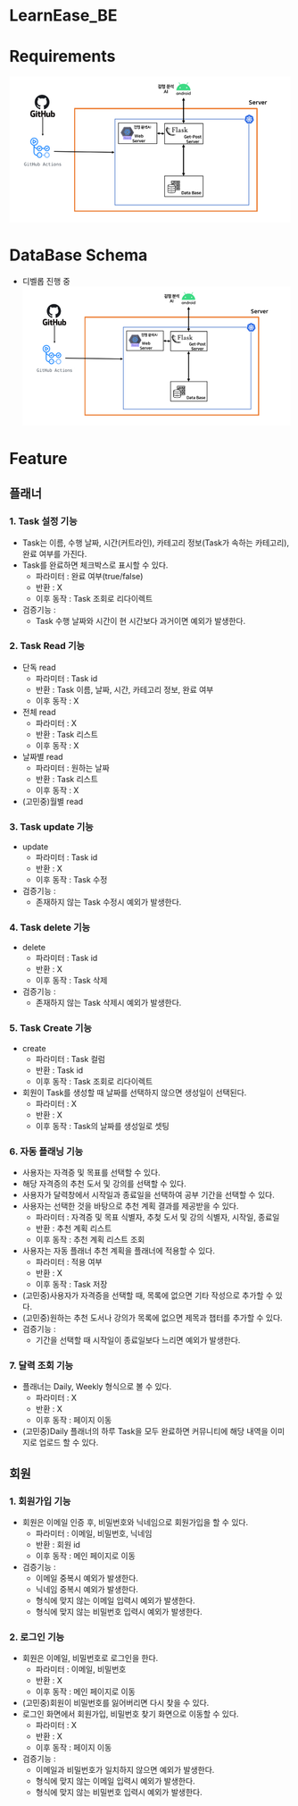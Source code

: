# LearnEase_BE

# Requirements
![requirement](https://github.com/SangBeom-Hahn/Today_Feeling/blob/main/assests/struct.png)

# DataBase Schema
* 디벨롭 진행 중
![requirement](https://github.com/SangBeom-Hahn/Today_Feeling/blob/main/assests/struct.png)

# Feature
## 플래너
### 1. Task 설정 기능
- Task는 이름, 수행 날짜, 시간(커트라인), 카테고리 정보(Task가 속하는 카테고리), 완료 여부를 가진다.
- Task를 완료하면 체크박스로 표시할 수 있다.
  - 파라미터 : 완료 여부(true/false)
  - 반환 : X
  - 이후 동작 : Task 조회로 리다이렉트
- 검증기능 :
  - Task 수행 날짜와 시간이 현 시간보다 과거이면 예외가 발생한다.

<!--
  - 파라미터 : 
  - 반환 : 
  - 이후 동작 : 
-->
 
### 2. Task Read 기능
- 단독 read
  - 파라미터 : Task id
  - 반환 : Task 이름, 날짜, 시간, 카테고리 정보, 완료 여부
  - 이후 동작 : X
- 전체 read
  - 파라미터 : X
  - 반환 : Task 리스트
  - 이후 동작 : X
- 날짜별 read
  - 파라미터 : 원하는 날짜
  - 반환 : Task 리스트
  - 이후 동작 : X
- (고민중)월별 read
 
### 3. Task update 기능
- update
  - 파라미터 : Task id
  - 반환 : X
  - 이후 동작 : Task 수정
- 검증기능 :
  - 존재하지 않는 Task 수정시 예외가 발생한다.

### 4. Task delete 기능
- delete
  - 파라미터 : Task id
  - 반환 : X
  - 이후 동작 : Task 삭제
- 검증기능 :
  - 존재하지 않는 Task 삭제시 예외가 발생한다.
 
### 5. Task Create 기능
- create
  - 파라미터 : Task 컬럼
  - 반환 : Task id
  - 이후 동작 : Task 조회로 리다이렉트
- 회원이 Task를 생성할 때 날짜를 선택하지 않으면 생성일이 선택된다.
  - 파라미터 : X
  - 반환 : X
  - 이후 동작 : Task의 날짜를 생성일로 셋팅
 
### 6. 자동 플래닝 기능
- 사용자는 자격증 및 목표를 선택할 수 있다.
- 해당 자격증의 추천 도서 및 강의를 선택할 수 있다.
- 사용자가 달력창에서 시작일과 종료일을 선택하여 공부 기간을 선택할 수 있다.
- 사용자는 선택한 것을 바탕으로 추천 계획 결과를 제공받을 수 있다.
  - 파라미터 : 자격증 및 목표 식별자, 추첮 도서 및 강의 식별자, 시작일, 종료일
  - 반환 : 추천 계획 리스트
  - 이후 동작 : 추천 계획 리스트 조회
- 사용자는 자동 플래너 추천 계획을 플래너에 적용할 수 있다.
  - 파라미터 : 적용 여부
  - 반환 : X
  - 이후 동작 : Task 저장
- (고민중)사용자가 자격증을 선택할 때, 목록에 없으면 기타 작성으로 추가할 수 있다.
- (고민중)원하는 추천 도서나 강의가 목록에 없으면 제목과 챕터를 추가할 수 있다.
- 검증기능 :
  - 기간을 선택할 때 시작일이 종료일보다 느리면 예외가 발생한다.

### 7. 달력 조회 기능
- 플래너는 Daily, Weekly 형식으로 볼 수 있다.
  - 파라미터 : X
  - 반환 : X
  - 이후 동작 : 페이지 이동
- (고민중)Daily 플래너의 하루 Task을 모두 완료하면 커뮤니티에 해당 내역을 이미지로 업로드 할 수 있다.

## 회원
### 1. 회원가입 기능
- 회원은 이메일 인증 후, 비밀번호와 닉네임으로 회원가입을 할 수 있다.
  - 파라미터 : 이메일, 비밀번호, 닉네임
  - 반환 : 회원 id
  - 이후 동작 : 메인 페이지로 이동
- 검증기능 :
  - 이메일 중복시 예외가 발생한다.
  - 닉네임 중복시 예외가 발생한다.
  - 형식에 맞지 않는 이메일 입력시 예외가 발생한다.
  - 형식에 맞지 않는 비밀번호 입력시 예외가 발생한다.
    
### 2. 로그인 기능
- 회원은 이메일, 비밀번호로 로그인을 한다.
  - 파라미터 : 이메일, 비밀번호
  - 반환 : X
  - 이후 동작 : 메인 페이지로 이동
- (고민중)회원이 비밀번호를 잃어버리면 다시 찾을 수 있다.
- 로그인 화면에서 회원가입, 비밀번호 찾기 화면으로 이동할 수 있다.
  - 파라미터 : X
  - 반환 : X
  - 이후 동작 : 페이지 이동
- 검증기능 :
  - 이메일과 비밀번호가 일치하지 않으면 예외가 발생한다.
  - 형식에 맞지 않는 이메일 입력시 예외가 발생한다.
  - 형식에 맞지 않는 비밀번호 입력시 예외가 발생한다.
